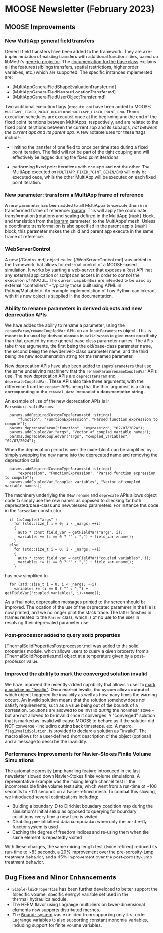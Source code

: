 # MOOSE Newsletter (February 2023)

## MOOSE Improvements

### New MultiApp general field transfers

General field transfers have been added to the framework. They are a re-implementation of existing transfers with additional functionalities,
based on libMesh's [generic projector](https://mooseframework.inl.gov/docs/doxygen/libmesh/classlibMesh_1_1GenericProjector.html). The [documentation for the base class](MultiAppGeneralFieldTransfer.md)
explains all the features (siblings transfers, spatial restrictions, higher order variables, etc.) which are supported. The specific instances implemented are:

- [MultiAppGeneralFieldShapeEvaluationTransfer.md]
- [MultiAppGeneralFieldNearestLocationTransfer.md]
- [MultiAppGeneralFieldUserObjectTransfer.md]


Two additional execution flags (`execute_on`) have been added to MOOSE: `MULTIAPP_FIXED_POINT_BEGIN` and `MULTIAPP_FIXED_POINT_END`. These execution schedules are
executed once at the beginning and the end of the fixed point iterations between MultiApps, respectively, and are related to the fixed point iterations between
the current app and its subapps, *not between the current app and its parent app*. A few notable uses for these flags include:

- limiting the transfer of one field to once per time step during a fixed point iteration. The field will not be part of the tight coupling and will effectively be
  lagged during the fixed point iterations

- performing fixed point iterations with one app and not the other. The MultiApp executed on `MULTIAPP_FIXED_POINT_BEGIN/END` will only be executed once,
  while the other MultiApp will be executed on each fixed point iteration.

### New parameter: transform a MultiApp frame of reference

A new parameter has been added to all MultiApps to execute them in a transformed frame of reference: [!param](/MultiApps/FullSolveMultiApp/run_in_position).
This will apply the coordinate transformation (rotations and scaling defined in the MultiApp `[Mesh]` block, and translation from the
[!param](/MultiApps/FullSolveMultiApp/positions) parameter) to the MultiApps' mesh. Unless a coordinate transformation is also specified in the
parent app's `[Mesh]` block, this parameter makes the child and parent app execute in the same frame of reference.

### WebServerControl

A new [/Control.md] object called [/WebServerControl.md] was added to the framework that allows for external control of a MOOSE-based simulation.
It works by starting a web-server that exposes a [Rest API](https://www.redhat.com/en/topics/api/what-is-a-rest-api)
that any external application or script can access in order to control the execution of MOOSE.  The current capabilities
are intended to be used by external "controllers" - typically those built using AI/ML in Python/Matlab/etc.  An example
implementation of how Python can interact with this new object is supplied in the documentation.

### Ability to rename parameters in derived objects and new deprecation APIs

We have added the ability to rename a parameter, using the `renameParam`/`renameCoupledVar` APIs on
an `InputParameters` object. This is meant to be used by
derived classes in `validParams` to give more specificity than that granted by
more general base class parameter names. The APIs take three arguments, the
first being the old/base-class parameter name, the second being the
new/derived-class parameter name, and the third being the new documentation
string for the renamed parameter.

New deprecation APIs have also been added to `InputParameters` that use the same
underlying machinery that the `renameParam`/`renameCoupledVar` APIs use. The new
deprecation APIs are `deprecateParam` and `deprecateCoupledVar`. These APIs also
take three arguments, with the difference from the `rename*` APIs being that the
third argument is a string corresponding to the `removal_date` instead of a
documentation string.

An example of use of the new deprecation APIs is in `ParsedAux::validParams`:

```language=c++
  params.addRequiredCustomTypeParam<std::string>(
      "function", "FunctionExpression", "Parsed function expression to compute");
  params.deprecateParam("function", "expression", "02/07/2024");
  params.addCoupledVar("args", "Vector of coupled variable names");
  params.deprecateCoupledVar("args", "coupled_variables", "02/07/2024");
```

When the deprecation period is over the code-block can be simplified by simply
swapping the new name into the deprecated name and removing the deprecation
calls:

```language=c++
  params.addRequiredCustomTypeParam<std::string>(
      "expression", "FunctionExpression", "Parsed function expression to compute");
  params.addCoupledVar("coupled_variables", "Vector of coupled variable names");
```

The machinery underlying the new `rename` and `deprecate` APIs allows object
code to simply use the new names as opposed to checking for both deprecated/base-class and
new/blessed parameters. For instance this code in the `ParsedAux` constructor

```language=c++
  if (isCoupled("args"))
    for (std::size_t i = 0; i < _nargs; ++i)
    {
      auto * const field_var = getFieldVar("args", i);
      variables += (i == 0 ? "" : ",") + field_var->name();
    }
  else
    for (std::size_t i = 0; i < _nargs; ++i)
    {
      auto * const field_var = getFieldVar("coupled_variables", i);
      variables += (i == 0 ? "" : ",") + field_var->name();
    }
```

has now simplified to

```language=c++
  for (std::size_t i = 0; i < _nargs; ++i)
    variables += (i == 0 ? "" : ",") + getFieldVar("coupled_variables", i)->name();
```

As a final note, deprecation messages printed to the screen should be
improved. The location of the use of the deprecated parameter in the file is now
printed, and we no longer print the stack trace. The latter finished in frames related
to the `Parser` class, which is of no use to the user in resolving their
deprecated parameter use.

### Post-processor added to query solid properties

[ThermalSolidPropertiesPostprocessor.md] was added to the
[solid properties module](modules/solid_properties/index.md), which allows
users to query a given property from a [ThermalSolidProperties.md] object
at a temperature given by a post-processor value.

### Improved the ability to mark the converged solution invalid

We have improved the recently-added capability that allows a user to [mark a solution as "invalid"](source/problems/SolutionInvalidity.md). Once marked invalid, the system allows output of which object triggered the invalidity as well as how many times the warning occurs. An invalid solution means that the solution somehow does not satisfy requirements, such as a value being out of the bounds of a correlation.  Solutions are allowed to be invalid *during* the nonlinear solve - but are not allowed to be invalid once it converges. A "converged" solution that is marked as invalid will cause MOOSE to behave as if the solution did NOT converge - including cutting back timesteps, etc. A macro, `flagInvalidSolution`, is provided to declare a solution as "invalid". The macro allows for a user-defined short description of the object (optional) and a message to describe the invalidity.

### Performance Improvements for Navier-Stokes Finite Volume Simulations

The automatic porosity jump handling feature introduced in the last newsletter
slowed down Navier-Stokes finite volume simulations. A representative example
was the mixing length channel test in the incompressible finite volume test
suite, which went from a run-time of ~100 seconds to ~121 seconds on a
twice-refined mesh. To combat this slowing, we introduced several optimizations
including:

- Building a boundary ID to Dirichlet boundary condition map during the
  simulation's initial setup as opposed to querying for boundary conditions
  every time a new face is visited
- Disabling pre-initialized data computation when only the on-the-fly functor
  system is used
- Caching the degree of freedom indices and re-using them when the same element
  is repeatedly visited

With these changes, the same mixing length test (twice refined) reduced its
run-time to ~83 seconds, a 20% improvement over the pre-porosity-jump treatment behavior,
and a 45% improvement over the post-porosity-jump treatment behavior.

## Bug Fixes and Minor Enhancements

- `SimpleFluidProperties` has been further developed to better support the (specific volume, specific energy)
  variable set used in the thermal_hydraulics module.
- The HFEM flavor using Lagrange multipliers on lower-dimensional elements now
  supports distributed meshes.
- The [Bounds system](Bounds/index.md) was extended from supporting only first order Lagrange variables to also
  supporting constant monomial variables, including support for finite volume variables.
